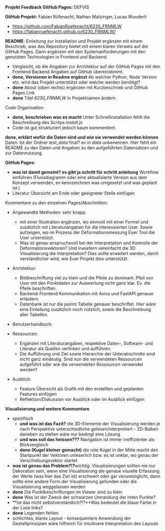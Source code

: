 **Projekt Feedback GitHub Pages:** DEFVIS

**GitHub Projekt:** Fabian Rüfenacht, Nathan Matzinger, Lucas Wunderli

- https://github.com/FabianRuefenacht/6230_FRNMLW
- https://fabianruefenacht.github.io/6230_FRNMLW/

**README**: Einleitung zur Installation und Projekt ergänzen mit einem Beschrieb, was das Repository bietet mit einem klaren Verweis auf die GitHub Pages. Dann ergänzen mit den Systemanforderungen mit den genutzten Technologien in Frontend und Backend.

- Vergleicht, ob die Angaben zur Architektur auf der GitHub Pages mit den Frontend Backend Angaben auf GitHub übereinstimmt.
- **done, Versionen in Readme ergänzt** Ab welcher Python, Node Version etc. wird das Projekt unterstützt oder welche werden benötigt?
- **done** About (oben rechts) ergänzen mit Kurzbeschrieb und GitHub Pages Link
- **done** Titel _6230_FRNMLW_ in Projektnamen ändern

Code Organisation:

- **done, beschrieben was es macht** Unter Schnellinstallation fehlt die Beschreibung des Scritps _install.js_
- Code ist gut strukturiert jedoch kaum kommentiert.

**done, erklärt wofür die Daten sind und wie sie verwendet werden können** Daten: Ist der Ordner _test_data_ final? ev in _data_ unbenennen. Hier fehlt ein README zu den Daten und Angaben zu den aufgeführten Datensätzen und zur Datennutzung.

**GitHub Pages:**

<!-- **Allgemein**: Gute Übersicht zum Projekt, es fehlt eine grafische Übersicht der implementierten und geplanten Features. Zu den drei Claims der Hauptfeatures Verwaltung, Visualisierung und Überwachung, könnte man genauer aufzeigen, wie diese momentan erfüllt werden und welche Features in Zukunft hinzukommen und den Prototypen ergänzen. -->

<!-- - Auf Formulierungen wie *grossartig* und *ohne Dich zu überfordern* verzichten. Das eine erhöht die Erwartungen oder scheint ironisch und das Zweite ist für User nicht auf Augenhöhe formuliert. -->

<!-- - Reflektion einführen -->

- **was ist damit gemeint? es gibt ja schritt für schritt anleitung** Workflow einführen (Flussdiagramm oder eine aktualisierte Version aus dem Konzept verwenden, ev kennzeichnen was umgesetzt und was geplant ist.)
- Literatur Übersicht am Ende oder geeigneter Stelle einfügen

Kommentare zu den einzelnen Pages/Abschnitten:

- Angewandte Methoden: sehr knapp.

  - mit einer Illustration ergänzen, wo sinnvoll mit einer Formel und zusätzlich mit Literaturangaben für die interessierten User. Sowie aufzeigen, wo im Prozess der Deformationsmessung Euer Tool die User unterstützt.
  - Was ist genau anspruchsvoll bei der Interpretation und Kontrolle der Deformationsvektoren? Und inwiefern vereinfacht die 3D Visualisierung die Interpretation? Dies sollte erweitert werden, damit verständlicher wird, wie Euer Projekt dies unterstützt.

- Architektur:

  - Bildbeschriftung viel zu klein und die Pfeile zu dominant. Pfeil von User mit den Punktdaten zur Auswertung nicht ganz klar. Ev. die Pfeile beschriften.
  - Backend-Frontend Kommunikation mit Axios und FastAPI genauer erläutern.
  - Datenbank ist nur die _points_ Tabelle genauer beschriftet. Hier wäre eine Einleitung zusätzlich noch nützlich, sowie die Beschreibung aller Tabellen.

- Benutzerhandbuch:
  <!-- - Hier könnte man auf eine Seite untereinander das Registrieren und Einloggen zusammenfassen, sowie Projekt erstellen, laden und Session erfassen, so wird der Lesefluss weniger unterbrochen und User können direkt die einzelnen Schritte durchscrollen -->

  <!-- - Da das Höhenmodell nicht automatisch online geladen wird, benötigt das Benutzerhandbuch noch eine Anleitung zu, wie ein Höhenmodell von einem anderen Gebiet aufbereitet und integriert wird. -->

- Ressourcen:

  - Ergänzen mit Literaturangaben, respektive Daten-, Software- und Literatur als Quellen verlinken und aufführen.
  - Die Aufführung und Ziel sowie Hierarchie der Unterabschnitte sind nicht ganz eindeutig. Sind nun die verwendeten Ressourcen aufgeführt oder wie die _verwendeten Ressourcen_ verwendet werden?

- Ausblick:
  <!-- - Einleitung/Text vor der nächsten Abschnitt mit Titel verwenden -->
  - Feature Übersicht als Grafik mit den erstellten und geplanten Features einfügen
  - Reflektion/Diskussion vor Ausblick oder im Ausblick einfügen

**Visualisierung und weitere Kommentare**

<!-- - **den Satz einfach entfernen** Die 3D-Visualisierung ermöglicht weder eine _effiziente_ noch _effektive_ visuelle Datenanalyse - solche Aussagen werden allenfalls für das Marketing gebraucht, sind aber schnell entlarvt, wenn nicht tatsächliche entweder eine Untersuchung der Effizienz und Effektivität oder das Abstützen auf Literatur vorhanden ist -->

- spezifisch
  - **und was ist das Fazit?** die 3D-Elemente der Visualisierung werden je nach Perspektive unterschiedliche gelesen/interpretiert - 2D-Balken daneben zu stellen wäre nur bedingt eine Lösung
  - **und was soll das heissen???** Navigation ist immer ineffizienter als Blickvergleich
  - **done (Kugel kleiner gemacht)** die rote Kugel in der Mitte macht den Startpunkt der Vektoren unleserlich bzw. es ist unklar, wo genau der Verschiebungsvektor startet
- **was ist genau das Problem?!?**_wichtig_: Visualisierungen sollten nie nur Dekoration sein, wenn eine Visualisierung die genaue visuelle Erfassung der Werte (was hier das Ziel ist) erschwert oder gar verunmöglicht, dann sollte eine andere Form der Visualisierung gefunden oder die Visualisierung weggelassen werden
- **done** Die Punktbeschriftungen im Viewer sind zu klein
- **done** Was ist der Zweck der schwarzen Umrandung der roten Punkte?
- **ist das nicht selbstverständlich?!?**Was bedeutet die blaue Farbe in der Liste links?
- **done** Legenden fehlen
- schlichtes, klares Layout - konsequentere Anwendung der Gestaltprinzipien wäre hilfreich für intuitivere Interpretation des Layouts
